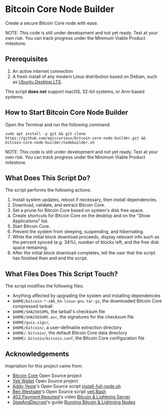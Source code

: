 # Bitcoin Core Node Builder

Create a secure Bitcoin Core node with ease.

NOTE: This code is still under development and not yet ready. Test at your own risk. You can track progress under the Minimum Viable Product milestone.

## Prerequisites

1. An active internet connection
2. A fresh install of any modern Linux distribution based on Debian, such as [Ubuntu Desktop LTS](https://ubuntu.com/tutorials/install-ubuntu-desktop).

This script **does not** support macOS, 32-bit systems, or Arm-based systems.

## How to Start Bitcoin Core Node Builder

Open the Terminal and run the following command:
```
sudo apt install -y git && git clone https://github.com/epiccurious/bitcoin-core-node-builder.git && bitcoin-core-node-builder/nodebuilder.sh
```

NOTE: This code is still under development and not yet ready. Test at your own risk. You can track progress under the Minimum Viable Product milestone.

## What Does This Script Do?

The script performs the following actions:
1. Install system updates, reboot if necessary, then install dependencies.
2. Download, validate, and extract Bitcoin Core.
3. Set a prune for Bitcoin Core based on system's disk free space.
3. Create shortcuts for Bitcoin Core on the desktop and on the "Show Applications" list.
4. Start Bitcoin Core.
5. Prevent the system from sleeping, suspending, and hibernating.
6. While the initial block download proceeds, display relevant info such as the percent synced (e.g. 34%), number of blocks left, and the free disk space remaining.
7. After the initial block download completes, tell the user that the script has finished then and end the script.

## What Files Does This Script Touch?

The script modifies the following files:
- Anything affected by upgrading the system and installing dependencies
- `$HOME/bitcoin-*-x86_64-linux-gnu.tar.gz`, the downloaded Bitcoin Core compressed tarball
- `$HOME/SHA256SUMS`, the tarball's checksum file
- `$HOME/SHA256SUMS.asc`, the signatures for the checksum file
- `$HOME/guix.sigs/`, 
- `$HOME/bitcoin/`, a user-definable extraction directory
- `$HOME/.bitcoin/`, the default Bitcoin Core data directory
- `$HOME/.bitcoin/bitcoin.conf`, the Bitcoin Core configuration file

## Acknowledgements

Inspriation for this project came from:
- [Bitcoin Core](https://github.com/bitcoin/bitcoin/graphs/contributors) Open Source project
- [Yeti Wallet](https://github.com/JWWeatherman/yeticold/graphs/contributors) Open Source project
- [Addy Yeow](https://github.com/ayeowch/)'s Open Source script [install-full-node.sh](https://bitnodes.io/install-full-node.sh)
- [Ben Westgate](https://twitter.com/BenWestgate_)'s Open Source script [yeti.Bash](https://github.com/BenWestgate/yeti.Bash)
- [402 Payment Required](https://twitter.com/402PaymentReq)'s video [Bitcoin & Lightning Server](https://www.youtube.com/watch?v=_Hrnls92TxQ)
- [StopAndDecrypt](https://twitter.com/StopAndDecrypt)'s guide [Running Bitcoin & Lightning Nodes](https://stopanddecrypt.medium.com/running-bitcoin-lightning-nodes-over-the-tor-network-2021-edition-489180297d5)
